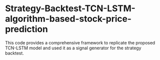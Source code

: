 # Strategy-Backtest-TCN-LSTM-algorithm-based-stock-price-prediction
This code provides a comprehensive framework to replicate the proposed TCN-LSTM model and used it as a signal generator for the strategy backtest. 
